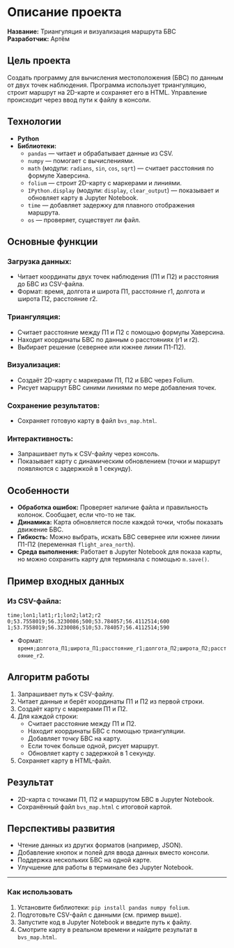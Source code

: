 
# Описание проекта  
**Название:** Триангуляция и визуализация маршрута БВС  
**Разработчик:** Артём  

## Цель проекта  
Создать программу для вычисления местоположения  (БВС) по данным от двух точек наблюдения. Программа использует триангуляцию, строит маршрут на 2D-карте и сохраняет его в HTML. Управление происходит через ввод пути к файлу в консоли.

## Технологии  
- **Python**  
- **Библиотеки:**  
  - `pandas` — читает и обрабатывает данные из CSV.  
  - `numpy` — помогает с вычислениями.  
  - `math` (модули: `radians`, `sin`, `cos`, `sqrt`) — считает расстояния по формуле Хаверсина.  
  - `folium` — строит 2D-карту с маркерами и линиями.  
  - `IPython.display` (модули: `display`, `clear_output`) — показывает и обновляет карту в Jupyter Notebook.  
  - `time` — добавляет задержку для плавного отображения маршрута.  
  - `os` — проверяет, существует ли файл.  

## Основные функции  
### Загрузка данных:  
- Читает координаты двух точек наблюдения (П1 и П2) и расстояния до БВС из CSV-файла.  
- Формат: время, долгота и широта П1, расстояние r1, долгота и широта П2, расстояние r2.  

### Триангуляция:  
- Считает расстояние между П1 и П2 с помощью формулы Хаверсина.  
- Находит координаты БВС по данным о расстояниях (r1 и r2).  
- Выбирает решение (севернее или южнее линии П1-П2).  

### Визуализация:  
- Создаёт 2D-карту с маркерами П1, П2 и БВС через Folium.  
- Рисует маршрут БВС синими линиями по мере добавления точек.  

### Сохранение результатов:  
- Сохраняет готовую карту в файл `bvs_map.html`.  

### Интерактивность:  
- Запрашивает путь к CSV-файлу через консоль.  
- Показывает карту с динамическим обновлением (точки и маршрут появляются с задержкой в 1 секунду).  

## Особенности  
- **Обработка ошибок:** Проверяет наличие файла и правильность колонок. Сообщает, если что-то не так.  
- **Динамика:** Карта обновляется после каждой точки, чтобы показать движение БВС.  
- **Гибкость:** Можно выбрать, искать БВС севернее или южнее линии П1-П2 (переменная `flight_area_north`).  
- **Среда выполнения:** Работает в Jupyter Notebook для показа карты, но можно сохранить карту для терминала с помощью `m.save()`.  

## Пример входных данных  
### Из CSV-файла:  
```
time;lon1;lat1;r1;lon2;lat2;r2
0;53.7558019;56.3230086;500;53.784057;56.4112514;600
1;53.7558019;56.3230086;510;53.784057;56.4112514;590
```
- Формат: `время;долгота_П1;широта_П1;расстояние_r1;долгота_П2;широта_П2;расстояние_r2`.  

## Алгоритм работы  
1. Запрашивает путь к CSV-файлу.  
2. Читает данные и берёт координаты П1 и П2 из первой строки.  
3. Создаёт карту с маркерами П1 и П2.  
4. Для каждой строки:  
   - Считает расстояние между П1 и П2.  
   - Находит координаты БВС с помощью триангуляции.  
   - Добавляет точку БВС на карту.  
   - Если точек больше одной, рисует маршрут.  
   - Обновляет карту с задержкой в 1 секунду.  
5. Сохраняет карту в HTML-файл.  

## Результат  
- 2D-карта с точками П1, П2 и маршрутом БВС в Jupyter Notebook.  
- Сохранённый файл `bvs_map.html` с итоговой картой.  

## Перспективы развития  
- Чтение данных из других форматов (например, JSON).  
- Добавление кнопок и полей для ввода данных вместо консоли.  
- Поддержка нескольких БВС на одной карте.  
- Улучшение для работы в терминале без Jupyter Notebook.  

---

### Как использовать  
1. Установите библиотеки: `pip install pandas numpy folium`.  
2. Подготовьте CSV-файл с данными (см. пример выше).  
3. Запустите код в Jupyter Notebook и введите путь к файлу.  
4. Смотрите карту в реальном времени и найдите результат в `bvs_map.html`.  

